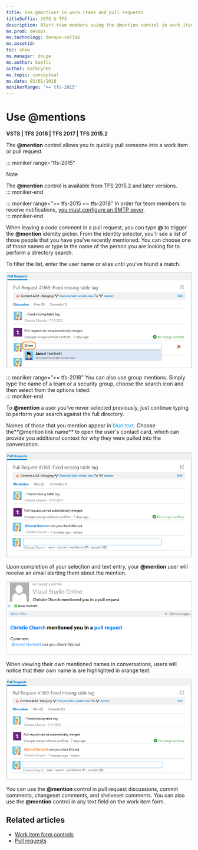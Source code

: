```yaml
---
title: Use @mentions in work items and pull requests 
titleSuffix: VSTS & TFS 
description: Alert team members using the @mention control in work items and pull requests 
ms.prod: devops
ms.technology: devops-collab
ms.assetid: 
toc: show
ms.manager: douge
ms.author: kaelli
author: KathrynEE
ms.topic: conceptual
ms.date: 03/01/2018
monikerRange: '>= tfs-2015'
---
```



# Use &#64;mentions

**VSTS | TFS 2018 | TFS 2017 | TFS 2015.2**

The **@mention** control allows you to quickly pull someone into a work item or pull request.


::: moniker range="tfs-2015"
> [!NOTE]  
> The **@mention** control is available from TFS 2015.2 and later versions.    
::: moniker-end

<a id="mention-person-id">  </a>
::: moniker range=">= tfs-2015 <= tfs-2018"
In order for team members to receive notifications, [you must configure an SMTP sever](/tfs/server/admin/setup-customize-alerts).  
::: moniker-end

When leaving a code comment in a pull request, you can type **@** to trigger the **@mention** identity picker. From the identity selector, you'll see a list of those people that you have you've recently mentioned. You can choose one of those names or type in the name of the person you are looking for to perform a directory search.  

To filter the list, enter the user name or alias until you've found a match.

![Web portal, Pull Request, Type a user name or email alias to locate a match](_img/at-mention-pr-type-name.png)  

::: moniker range=">= tfs-2018"
You can also use group mentions. Simply type the name of a team or a security group, choose the search icon and then select from the options listed.   
::: moniker-end

To **@mention** a user you've never selected previously, just continue typing to perform your search against the full directory.  

Names of those that you mention appear in <span style="color:#0099FF">blue text</span>. Choose the**@mention link name** to open the user's contact card, which can provide you additional context for why they were pulled into the conversation.  

![Web portal, At mention user contact card accessible](_img/at-mention-link-to-user-contact-card.png)  

Upon completion of your selection and text entry, your **@mention** user will receive an email alerting them about the mention.  

![Email sent to at-mention user account](_img/mail-to-at-mention-user.png)

When viewing their own mentioned names in conversations, users will notice that their own name is are highlighted in orange text.  

![Web portal, At mention of ones own name appears in orange text](_img/at-mention-link-view-of-own-name.png)  

You can use the **@mention** control in pull request discussions, commit comments, changeset comments, and shelveset comments. You can also use the **@mention** control in any text field on the work item form.

## Related articles

- [Work item form controls](../work/work-items/work-item-form-controls.md)  
- [Pull requests](../repos/git/pullrequest.md)

